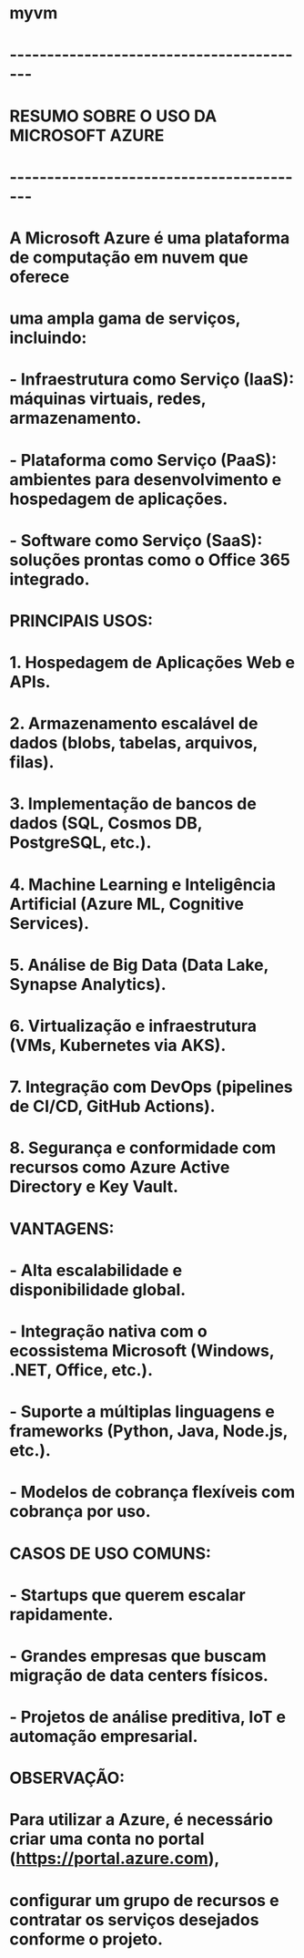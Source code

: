# myvm
# -----------------------------------------
# RESUMO SOBRE O USO DA MICROSOFT AZURE
# -----------------------------------------
# A Microsoft Azure é uma plataforma de computação em nuvem que oferece
# uma ampla gama de serviços, incluindo:
# - Infraestrutura como Serviço (IaaS): máquinas virtuais, redes, armazenamento.
# - Plataforma como Serviço (PaaS): ambientes para desenvolvimento e hospedagem de aplicações.
# - Software como Serviço (SaaS): soluções prontas como o Office 365 integrado.

# PRINCIPAIS USOS:
# 1. Hospedagem de Aplicações Web e APIs.
# 2. Armazenamento escalável de dados (blobs, tabelas, arquivos, filas).
# 3. Implementação de bancos de dados (SQL, Cosmos DB, PostgreSQL, etc.).
# 4. Machine Learning e Inteligência Artificial (Azure ML, Cognitive Services).
# 5. Análise de Big Data (Data Lake, Synapse Analytics).
# 6. Virtualização e infraestrutura (VMs, Kubernetes via AKS).
# 7. Integração com DevOps (pipelines de CI/CD, GitHub Actions).
# 8. Segurança e conformidade com recursos como Azure Active Directory e Key Vault.

# VANTAGENS:
# - Alta escalabilidade e disponibilidade global.
# - Integração nativa com o ecossistema Microsoft (Windows, .NET, Office, etc.).
# - Suporte a múltiplas linguagens e frameworks (Python, Java, Node.js, etc.).
# - Modelos de cobrança flexíveis com cobrança por uso.

# CASOS DE USO COMUNS:
# - Startups que querem escalar rapidamente.
# - Grandes empresas que buscam migração de data centers físicos.
# - Projetos de análise preditiva, IoT e automação empresarial.

# OBSERVAÇÃO:
# Para utilizar a Azure, é necessário criar uma conta no portal (https://portal.azure.com),
# configurar um grupo de recursos e contratar os serviços desejados conforme o projeto.

